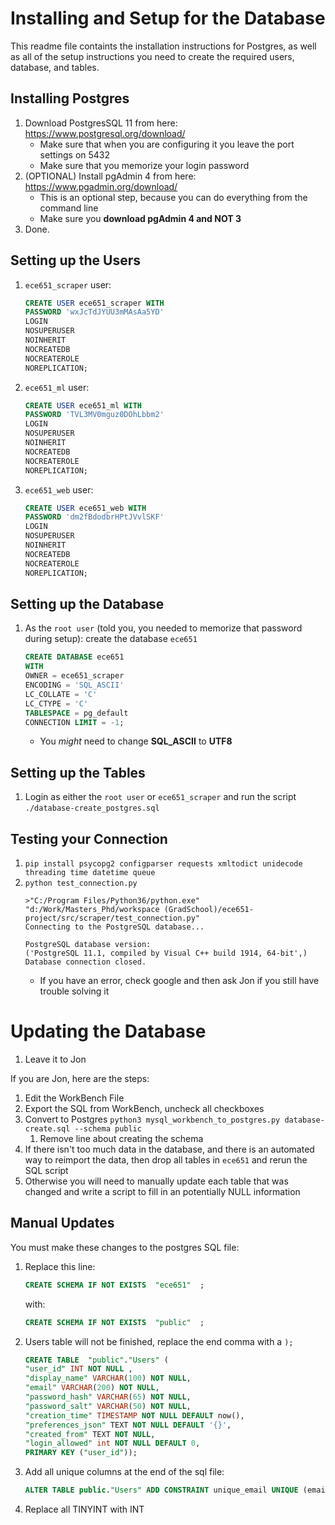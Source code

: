 Installing and Setup for the Database
=====================================

This readme file containts the installation instructions for Postgres, 
as well as all of the setup instructions you need to create the required users, database, and tables.


Installing Postgres
-------------------
1. Download PostgresSQL 11 from here: https://www.postgresql.org/download/
    * Make sure that when you are configuring it you leave the port settings on 5432
    * Make sure that you memorize your login password
1. (OPTIONAL) Install pgAdmin 4 from here: https://www.pgadmin.org/download/
    * This is an optional step, because you can do everything from the command line
    * Make sure you **download pgAdmin 4 and NOT 3**
1. Done.


Setting up the Users
--------------------
1. `ece651_scraper` user:
    ```sql
    CREATE USER ece651_scraper WITH
    PASSWORD 'wxJcTdJYUU3mMAsAa5YD'
    LOGIN
    NOSUPERUSER
    NOINHERIT
    NOCREATEDB
    NOCREATEROLE
    NOREPLICATION;
    ```
1. `ece651_ml` user:
    ```sql
    CREATE USER ece651_ml WITH
    PASSWORD 'TVL3MV0mguz0DOhLbbm2'
    LOGIN
    NOSUPERUSER
    NOINHERIT
    NOCREATEDB
    NOCREATEROLE
    NOREPLICATION;
    ```
1. `ece651_web` user:
    ```sql
    CREATE USER ece651_web WITH
    PASSWORD 'dm2fBdodbrHPtJVvlSKF'
    LOGIN
    NOSUPERUSER
    NOINHERIT
    NOCREATEDB
    NOCREATEROLE
    NOREPLICATION;
    ```


Setting up the Database
-----------------------
1. As the `root user` (told you, you needed to memorize that password during setup): create the database `ece651`
    ```sql
    CREATE DATABASE ece651
    WITH 
    OWNER = ece651_scraper
    ENCODING = 'SQL_ASCII'
    LC_COLLATE = 'C'
    LC_CTYPE = 'C'
    TABLESPACE = pg_default
    CONNECTION LIMIT = -1;
    ```
    * You *might* need to change **SQL_ASCII** to **UTF8**

Setting up the Tables
---------------------
1. Login as either the `root user` or `ece651_scraper` and run the script `./database-create_postgres.sql`


Testing your Connection
-----------------------
1. `pip install psycopg2 configparser requests xmltodict unidecode threading time datetime queue`
1. `python test_connection.py`
    ```
    >"C:/Program Files/Python36/python.exe" "d:/Work/Masters_Phd/workspace (GradSchool)/ece651-project/src/scraper/test_connection.py"
    Connecting to the PostgreSQL database...

    PostgreSQL database version:
    ('PostgreSQL 11.1, compiled by Visual C++ build 1914, 64-bit',)
    Database connection closed.
    ```
    * If you have an error, check google and then ask Jon if you still have trouble solving it


Updating the Database
=====================
1. Leave it to Jon

If you are Jon, here are the steps:
1. Edit the WorkBench File
1. Export the SQL from WorkBench, uncheck all checkboxes
1. Convert to Postgres `python3 mysql_workbench_to_postgres.py database-create.sql --schema public`
    1. Remove line about creating the schema
1. If there isn't too much data in the database, and there is an automated way to reimport the data, then drop all tables in `ece651` and rerun the SQL script
1. Otherwise you will need to manually update each table that was changed and write a script to fill in an potentially NULL information

Manual Updates
--------------
You must make these changes to the postgres SQL file:
1. Replace this line:
    ```sql
    CREATE SCHEMA IF NOT EXISTS  "ece651"  ;
    ```
    with:
    ```sql
    CREATE SCHEMA IF NOT EXISTS  "public"  ;
    ```
1. Users table will not be finished, replace the end comma with a `);`
    ```sql
    CREATE TABLE  "public"."Users" (
    "user_id" INT NOT NULL ,
    "display_name" VARCHAR(100) NOT NULL,
    "email" VARCHAR(200) NOT NULL,
    "password_hash" VARCHAR(65) NOT NULL,
    "password_salt" VARCHAR(50) NOT NULL,
    "creation_time" TIMESTAMP NOT NULL DEFAULT now(),
    "preferences_json" TEXT NOT NULL DEFAULT '{}',
    "created_from" TEXT NOT NULL,
    "login_allowed" int NOT NULL DEFAULT 0,
    PRIMARY KEY ("user_id"));
    ```
1. Add all unique columns at the end of the sql file: 
    ```sql
    ALTER TABLE public."Users" ADD CONSTRAINT unique_email UNIQUE (email);
    ```
1. Replace all TINYINT with INT